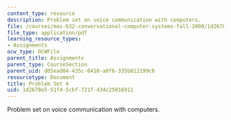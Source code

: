 ```yaml
---
content_type: resource
description: Problem set on voice communication with computers.
file: /courses/mas-632-conversational-computer-systems-fall-2008/1d2678e551f45cbf721f434c25016911_ps4.pdf
file_type: application/pdf
learning_resource_types:
- Assignments
ocw_type: OCWFile
parent_title: Assignments
parent_type: CourseSection
parent_uid: d05ead04-435c-0410-a0f6-335b812199c6
resourcetype: Document
title: Problem Set 4
uid: 1d2678e5-51f4-5cbf-721f-434c25016911
---
```

Problem set on voice communication with computers.

